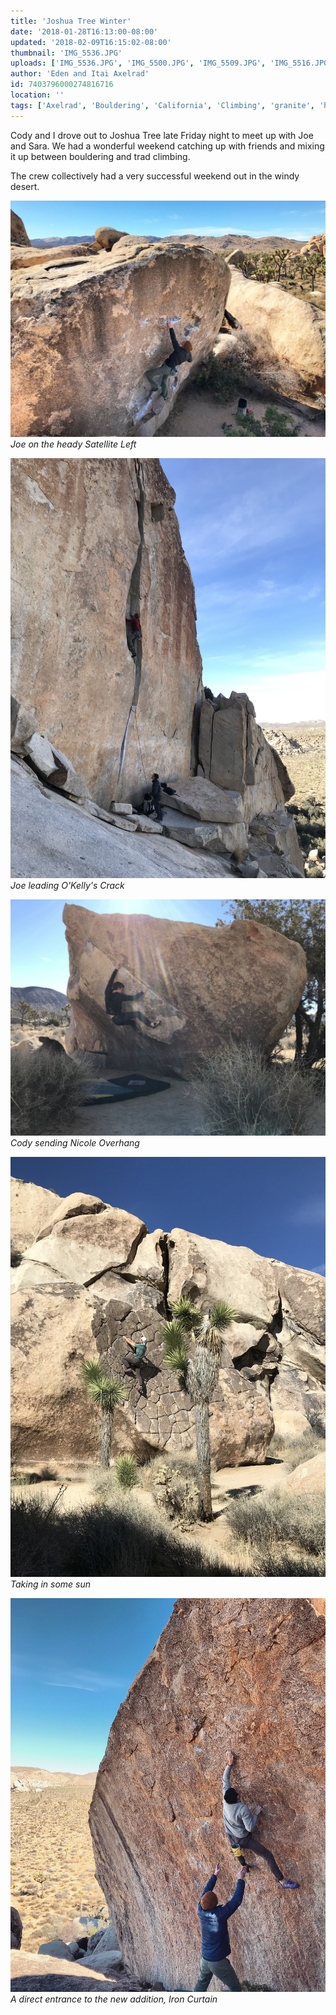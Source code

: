 ```yaml
---
title: 'Joshua Tree Winter'
date: '2018-01-28T16:13:00-08:00'
updated: '2018-02-09T16:15:02-08:00'
thumbnail: 'IMG_5536.JPG'
uploads: ['IMG_5536.JPG', 'IMG_5500.JPG', 'IMG_5509.JPG', 'IMG_5516.JPG', 'IMG_5540.JPG']
author: 'Eden and Itai Axelrad'
id: 7403796000274816716
location: ''
tags: ['Axelrad', 'Bouldering', 'California', 'Climbing', 'granite', 'highball', 'Joshua', 'trad', 'Tree']
---
```

Cody and I drove out to Joshua Tree late Friday night to meet up with Joe and Sara. We had a wonderful weekend catching up with friends and mixing it up between bouldering and trad climbing.

The crew collectively had a very successful weekend out in the windy desert.

![image alt](uploads/IMG_5536.JPG)*Joe on the heady Satellite Left*

![image alt](uploads/IMG_5500.JPG)*Joe leading O'Kelly's Crack*

![image alt](uploads/IMG_5509.JPG)*Cody sending Nicole Overhang*

![image alt](uploads/IMG_5516.JPG)*Taking in some sun*

![image alt](uploads/IMG_5540.JPG)*A direct entrance to the new addition, Iron Curtain*